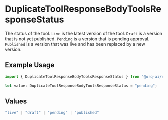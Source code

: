 # DuplicateToolResponseBodyToolsResponseStatus

The status of the tool. `Live` is the latest version of the tool. `Draft` is a version that is not yet published. `Pending` is a version that is pending approval. `Published` is a version that was live and has been replaced by a new version.

## Example Usage

```typescript
import { DuplicateToolResponseBodyToolsResponseStatus } from "@orq-ai/node/models/operations";

let value: DuplicateToolResponseBodyToolsResponseStatus = "pending";
```

## Values

```typescript
"live" | "draft" | "pending" | "published"
```